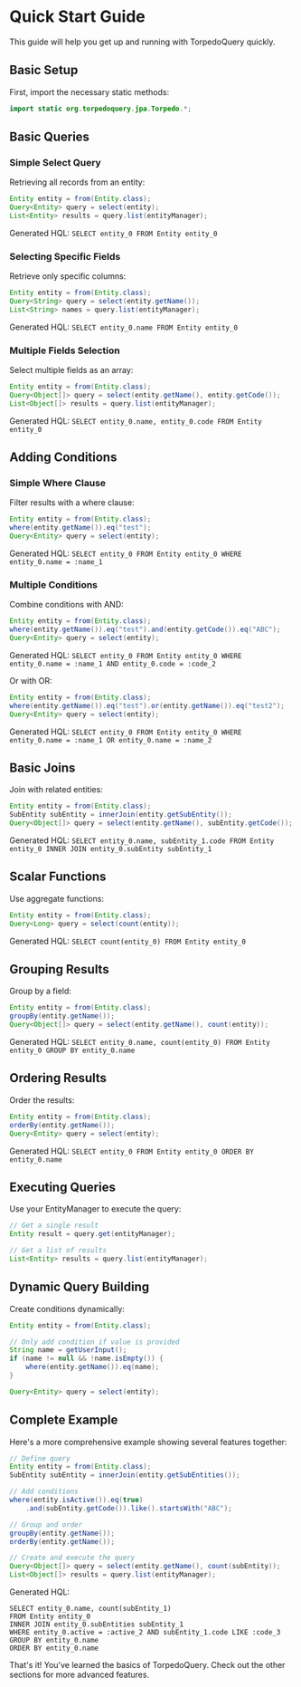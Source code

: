 # Quick Start Guide

This guide will help you get up and running with TorpedoQuery quickly.

## Basic Setup

First, import the necessary static methods:

```java
import static org.torpedoquery.jpa.Torpedo.*;
```

## Basic Queries

### Simple Select Query

Retrieving all records from an entity:

```java
Entity entity = from(Entity.class);
Query<Entity> query = select(entity);
List<Entity> results = query.list(entityManager);
```

Generated HQL: `SELECT entity_0 FROM Entity entity_0`

### Selecting Specific Fields

Retrieve only specific columns:

```java
Entity entity = from(Entity.class);
Query<String> query = select(entity.getName());
List<String> names = query.list(entityManager);
```

Generated HQL: `SELECT entity_0.name FROM Entity entity_0`

### Multiple Fields Selection

Select multiple fields as an array:

```java
Entity entity = from(Entity.class);
Query<Object[]> query = select(entity.getName(), entity.getCode());
List<Object[]> results = query.list(entityManager);
```

Generated HQL: `SELECT entity_0.name, entity_0.code FROM Entity entity_0`

## Adding Conditions

### Simple Where Clause

Filter results with a where clause:

```java
Entity entity = from(Entity.class);
where(entity.getName()).eq("test");
Query<Entity> query = select(entity);
```

Generated HQL: `SELECT entity_0 FROM Entity entity_0 WHERE entity_0.name = :name_1`

### Multiple Conditions

Combine conditions with AND:

```java
Entity entity = from(Entity.class);
where(entity.getName()).eq("test").and(entity.getCode()).eq("ABC");
Query<Entity> query = select(entity);
```

Generated HQL: `SELECT entity_0 FROM Entity entity_0 WHERE entity_0.name = :name_1 AND entity_0.code = :code_2`

Or with OR:

```java
Entity entity = from(Entity.class);
where(entity.getName()).eq("test").or(entity.getName()).eq("test2");
Query<Entity> query = select(entity);
```

Generated HQL: `SELECT entity_0 FROM Entity entity_0 WHERE entity_0.name = :name_1 OR entity_0.name = :name_2`

## Basic Joins

Join with related entities:

```java
Entity entity = from(Entity.class);
SubEntity subEntity = innerJoin(entity.getSubEntity());
Query<Object[]> query = select(entity.getName(), subEntity.getCode());
```

Generated HQL: `SELECT entity_0.name, subEntity_1.code FROM Entity entity_0 INNER JOIN entity_0.subEntity subEntity_1`

## Scalar Functions

Use aggregate functions:

```java
Entity entity = from(Entity.class);
Query<Long> query = select(count(entity));
```

Generated HQL: `SELECT count(entity_0) FROM Entity entity_0`

## Grouping Results

Group by a field:

```java
Entity entity = from(Entity.class);
groupBy(entity.getName());
Query<Object[]> query = select(entity.getName(), count(entity));
```

Generated HQL: `SELECT entity_0.name, count(entity_0) FROM Entity entity_0 GROUP BY entity_0.name`

## Ordering Results

Order the results:

```java
Entity entity = from(Entity.class);
orderBy(entity.getName());
Query<Entity> query = select(entity);
```

Generated HQL: `SELECT entity_0 FROM Entity entity_0 ORDER BY entity_0.name`

## Executing Queries

Use your EntityManager to execute the query:

```java
// Get a single result
Entity result = query.get(entityManager);

// Get a list of results
List<Entity> results = query.list(entityManager);
```

## Dynamic Query Building

Create conditions dynamically:

```java
Entity entity = from(Entity.class);

// Only add condition if value is provided
String name = getUserInput();
if (name != null && !name.isEmpty()) {
    where(entity.getName()).eq(name);
}

Query<Entity> query = select(entity);
```

## Complete Example

Here's a more comprehensive example showing several features together:

```java
// Define query
Entity entity = from(Entity.class);
SubEntity subEntity = innerJoin(entity.getSubEntities());

// Add conditions
where(entity.isActive()).eq(true)
    .and(subEntity.getCode()).like().startsWith("ABC");

// Group and order
groupBy(entity.getName());
orderBy(entity.getName());

// Create and execute the query
Query<Object[]> query = select(entity.getName(), count(subEntity));
List<Object[]> results = query.list(entityManager);
```

Generated HQL: 
```
SELECT entity_0.name, count(subEntity_1) 
FROM Entity entity_0 
INNER JOIN entity_0.subEntities subEntity_1 
WHERE entity_0.active = :active_2 AND subEntity_1.code LIKE :code_3 
GROUP BY entity_0.name 
ORDER BY entity_0.name
```

That's it! You've learned the basics of TorpedoQuery. Check out the other sections for more advanced features.